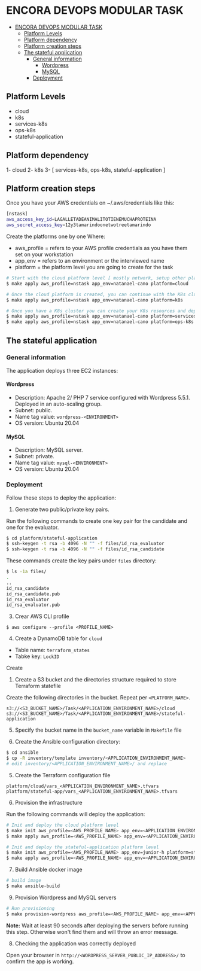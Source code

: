 # ENCORA DEVOPS MODULAR TASK

- [ENCORA DEVOPS MODULAR TASK](#encora-devops-modular-task)
  - [Platform Levels](#platform-levels)
  - [Platform dependency](#platform-dependency)
  - [Platform creation steps](#platform-creation-steps)
  - [The stateful application](#the-stateful-application)
    - [General information](#general-information)
      - [Wordpress](#wordpress)
      - [MySQL](#mysql)
    - [Deployment](#deployment)

## Platform Levels

- cloud
- k8s
- services-k8s
- ops-k8s
- stateful-application

## Platform dependency

1- cloud
2- k8s
3- [ services-k8s, ops-k8s, stateful-application ]

## Platform creation steps

Once you have your AWS credentials on ~/.aws/credentials like this:

```bash
[nstask]
aws_access_key_id=LAGALLETADEANIMALITOTIENEMUCHAPROTEINA
aws_secret_access_key=12y3tamarindoonetwotreetamarindo
```

Create the platforms one by one
Where:

- aws_profile = refers to your AWS profile credentials as you have them set on your workstation
- app_env = refers to an environment or the interviewed name
- platform = the platform level you are going to create for the task

```bash
# Start with the cloud platform level [ mostly network, setup other platforms are going to use this resources]
$ make apply aws_profile=nstask app_env=natanael-cano platform=cloud

# Once the cloud platform is created, you can continue with the K8s cluster platform [ This platform is the base for k8s app microservices and ops services running on containers]
$ make apply aws_profile=nstask app_env=natanael-cano platform=k8s

# Once you have a K8s cluster you can create your K8s resources and deploy the app microservices and operational tools
$ make apply aws_profile=nstask app_env=natanael-cano platform=services-k8s
$ make apply aws_profile=nstask app_env=natanael-cano platform=ops-k8s
```

## The stateful application

### General information

The application deploys three EC2 instances:

#### Wordpress

- Description: Apache 2/ PHP 7 service configured with Wordpress 5.5.1. Deployed in an auto-scaling group.
- Subnet: public.
- Name tag value: `wordpress-<ENVIRONMENT>`
- OS version: Ubuntu 20.04

#### MySQL

- Description: MySQL server.
- Subnet: private.
- Name tag value: `mysql-<ENVIRONMENT>`
- OS version: Ubuntu 20.04

### Deployment

Follow these steps to deploy the application:

1. Generate two public/private key pairs.

Run the following commands to create one key pair for the candidate and one for the evaluator.

```bash
$ cd platform/stateful-application
$ ssh-keygen -t rsa -b 4096 -N "" -f files/id_rsa_evaluator
$ ssh-keygen -t rsa -b 4096 -N "" -f files/id_rsa_candidate
```

These commands create the key pairs under `files` directory:

```bash
$ ls -1a files/
.
..
id_rsa_candidate
id_rsa_candidate.pub
id_rsa_evaluator
id_rsa_evaluator.pub
```

3. Crear AWS CLI profile

```
$ aws configure --profile <PROFILE_NAME>
```

4. Create a DynamoDB table for `cloud`

- Table name: `terraform_states`
- Tabke key: `LockID`

Create 

1. Create a S3 bucket and the directories structure required to store Terraform statefile

Create the following directories in the bucket. Repeat per `<PLATFORM_NAME>`.

```text
s3://<S3_BUCKET_NAME>/Task/<APPLICATION_ENVIRONMENT_NAME>/cloud
s3://<S3_BUCKET_NAME>/Task/<APPLICATION_ENVIRONMENT_NAME>/stateful-application
```

5. Specify the bucket name in the `bucket_name` variable in `Makefile` file


4. Create the Ansible configuration directory:

```bash
$ cd ansible
$ cp -R inventory/template inventory/<APPLICATION_ENVIRONMENT_NAME>
# edit inventory/<APPLICATION_ENVIRONMENT_NAME>/ and replace
```

5. Create the Terraform configuration file

```
platform/cloud/vars_<APPLICATION_ENVIRONMENT_NAME>.tfvars
platform/stateful-app/vars_<APPLICATION_ENVIRONMENT_NAME>.tfvars
```

6. Provision the infrastructure

Run the following commands will deploy the application:

```bash
# Init and deploy the cloud platform level
$ make init aws_profile=<AWS_PROFILE_NAME> app_env=<APPLICATION_ENVIRONMENT_NAME> platform=cloud
$ make apply aws_profile=<AWS_PROFILE_NAME> app_env=<APPLICATION_ENVIRONMENT_NAME> platform=cloud

# Init and deploy the stateful-application platform level
$ make init aws_profile=<AWS_PROFILE_NAME> app_env=junior-h platform=stateful-application
$ make apply aws_profile=<AWS_PROFILE_NAME> app_env=<APPLICATION_ENVIRONMENT_NAME> platform=stateful-application
```

7. Build Ansible docker image

```bash
# build image
$ make ansible-build
```

9. Provision Wordpress and MySQL servers

```bash
# Run provisioning
$ make provision-wordpress aws_profile=<AWS_PROFILE_NAME> app_env=<APPLICATION_ENVIRONMENT_NAME> platform=cloud
```

**Note:** Wait at least 90 seconds after deploying the servers before running this step. Otherwise won't find them and will throw an error message.

8. Checking the application was correctly deployed

Open your browser in `http://<WORDPRESS_SERVER_PUBLIC_IP_ADDRESS>/` to confirm the app is working.
